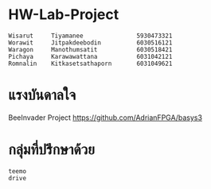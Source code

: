 # HW-Lab-Project
	Wisarut	  	Tiyamanee		      	5930473321 
	Worawit 	Jitpakdeebodin 			6030516121
	Waragon 	Manothumsatit 			6030518421
	Pichaya  	Karawawattana 	  		6031042121
	Romnalin 	Kitkasetsathaporn 		6031049621


# แรงบันดาลใจ
BeeInvader Project
https://github.com/AdrianFPGA/basys3

# กลุ่มที่ปรึกษาด้วย
	teemo
	drive
